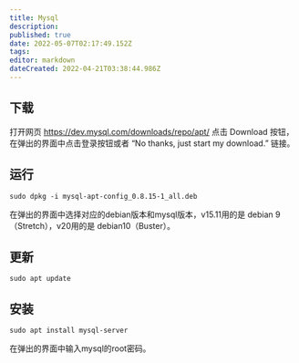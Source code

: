 ```yaml
---
title: Mysql
description: 
published: true
date: 2022-05-07T02:17:49.152Z
tags: 
editor: markdown
dateCreated: 2022-04-21T03:38:44.986Z
---
```


## 下载
打开网页 https://dev.mysql.com/downloads/repo/apt/ 点击 Download 按钮，在弹出的界面中点击登录按钮或者 “No thanks, just start my download.” 链接。
## 运行
````
sudo dpkg -i mysql-apt-config_0.8.15-1_all.deb
````
在弹出的界面中选择对应的debian版本和mysql版本，v15.11用的是 debian 9 （Stretch），v20用的是 debian10（Buster）。
## 更新
````
sudo apt update
````
## 安装
````
sudo apt install mysql-server
````
在弹出的界面中输入mysql的root密码。